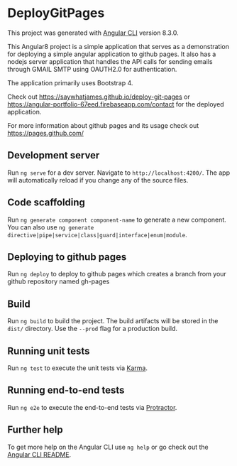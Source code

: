 # DeployGitPages

This project was generated with [Angular CLI](https://github.com/angular/angular-cli) version 8.3.0.

This Angular8 project is a simple application that serves as a demonstration for deploying a simple angular application to github pages.
It also has a nodejs server application that handles the API calls for sending emails through GMAIL SMTP using OAUTH2.0 for authentication.

The application primarily uses Bootstrap 4.

Check out https://saywhatjames.github.io/deploy-git-pages or https://angular-portfolio-67eed.firebaseapp.com/contact for the deployed application.

For more information about github pages and its usage check out https://pages.github.com/
## Development server

Run `ng serve` for a dev server. Navigate to `http://localhost:4200/`. The app will automatically reload if you change any of the source files.

## Code scaffolding

Run `ng generate component component-name` to generate a new component. You can also use `ng generate directive|pipe|service|class|guard|interface|enum|module`.

## Deploying to github pages

Run `ng deploy` to deploy to github pages which creates a branch from your github repository named gh-pages

## Build

Run `ng build` to build the project. The build artifacts will be stored in the `dist/` directory. Use the `--prod` flag for a production build.

## Running unit tests

Run `ng test` to execute the unit tests via [Karma](https://karma-runner.github.io).

## Running end-to-end tests

Run `ng e2e` to execute the end-to-end tests via [Protractor](http://www.protractortest.org/).

## Further help

To get more help on the Angular CLI use `ng help` or go check out the [Angular CLI README](https://github.com/angular/angular-cli/blob/master/README.md).
